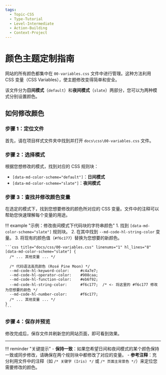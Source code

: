 ```yaml
---
tags:
  - Topic-CSS
  - Type-Tutorial
  - Level-Intermediate
  - Action-Building
  - Context-Project
---
```


# 颜色主题定制指南

网站的所有颜色都集中在 `00-variables.css` 文件中进行管理。这种方法利用 CSS 变量（CSS Variables），使主题修改变得简单和安全。

该文件分为**日间模式**（`default`）和**夜间模式**（`slate`）两部分，您可以为两种模式分别设置颜色。

## 如何修改颜色

### 步骤 1：定位文件

首先，请在项目样式文件夹中找到并打开 `docs\css\00-variables.css` 文件。

### 步骤 2：选择模式

根据您想修改的模式，找到对应的 CSS 规则块：

-   `[data-md-color-scheme="default"]`：**日间模式**
-   `[data-md-color-scheme="slate"]`：**夜间模式**

### 步骤 3：查找并修改颜色变量

在选定的模式下，找到您想要修改的颜色所对应的 CSS 变量。文件中的注释可以帮助您快速理解每个变量的用途。

!!! example "示例：修改夜间模式下代码块的字符串颜色"
    1.  找到 `[data-md-color-scheme="slate"]` 规则块。
    2.  在其中找到 `--md-code-hl-string-color` 变量。
    3.  将现有的颜色值（`#f6c177`）替换为您想要的新颜色。

    ```css title="docs/css/00-variables.css" linenums="1" hl_lines="8"
    [data-md-color-scheme="slate"] {
      /* ... 其他变量 ... */

      /* 代码语法高亮颜色 (Rosé Pine Moon) */
      --md-code-hl-keyword-color:     #c4a7e7;
      --md-code-hl-operator-color:    #908caa;
      --md-code-hl-function-color:    #eb6f92;
      --md-code-hl-string-color:      #f6c177;  /* <- 将这里的 #f6c177 修改为您想要的颜色 */
      --md-code-hl-number-color:      #f6c177;
      /* ... 其他变量 ... */
    }
    ```

### 步骤 4：保存并预览

修改完成后，保存文件并刷新您的网站页面，即可看到效果。

---

!!! reminder "关键提示"
    - **保持一致**：如果您希望日间和夜间模式的某个颜色保持一致或同步修改，请确保在两个规则块中都修改了对应的变量。
    - **参考注释**：充分利用文件中的注释（如 `/* 关键字 (Iris) */` 或 `/* 页面主背景色 */`）来定位您需要修改的颜色。